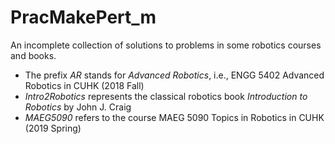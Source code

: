 # PracMakePert_m
An incomplete collection of solutions to problems in some robotics courses and books.
* The prefix *AR* stands for *Advanced Robotics*, i.e., ENGG 5402 Advanced Robotics in CUHK (2018 Fall)
* *Intro2Robotics* represents the classical robotics book *Introduction to Robotics* by John J. Craig
* *MAEG5090* refers to the course MAEG 5090 Topics in Robotics in CUHK (2019 Spring)
